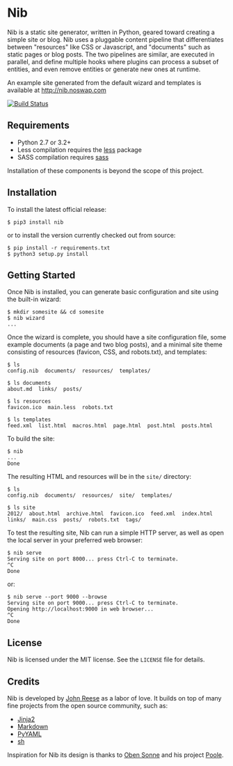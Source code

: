 Nib
===

Nib is a static site generator, written in Python, geared toward creating a
simple site or blog.  Nib uses a pluggable content pipeline that differentiates
between "resources" like CSS or Javascript, and "documents" such as static pages
or blog posts. The two pipelines are similar, are executed in parallel, and
define multiple hooks where plugins can process a subset of entities, and even
remove entities or generate new ones at runtime.

An example site generated from the default wizard and templates is available at
http://nib.noswap.com

[![Build Status](https://travis-ci.org/jreese/nib.png?branch=master)](https://travis-ci.org/jreese/nib)


Requirements
------------

- Python 2.7 or 3.2+
- Less compilation requires the [less](http://lesscss.org/) package
- SASS compilation requires [sass](http://sass-lang.com/install)

Installation of these components is beyond the scope of this project.

Installation
------------

To install the latest official release:

    $ pip3 install nib

or to install the version currently checked out from source:

    $ pip install -r requirements.txt
    $ python3 setup.py install


Getting Started
---------------

Once Nib is installed, you can generate basic configuration and site using the
built-in wizard:

    $ mkdir somesite && cd somesite
    $ nib wizard
    ...

Once the wizard is complete, you should have a site configuration file, some
example documents (a page and two blog posts), and a minimal site theme
consisting of resources (favicon, CSS, and robots.txt), and templates:

    $ ls
    config.nib  documents/  resources/  templates/

    $ ls documents
    about.md  links/  posts/

    $ ls resources
    favicon.ico  main.less  robots.txt

    $ ls templates
    feed.xml  list.html  macros.html  page.html  post.html  posts.html

To build the site:

    $ nib
    ...
    Done

The resulting HTML and resources will be in the `site/` directory:

    $ ls
    config.nib  documents/  resources/  site/  templates/

    $ ls site
    2012/  about.html  archive.html  favicon.ico  feed.xml  index.html  links/  main.css  posts/  robots.txt  tags/

To test the resulting site, Nib can run a simple HTTP server, as well as open
the local server in your preferred web browser:

    $ nib serve
    Serving site on port 8000... press Ctrl-C to terminate.
    ^C
    Done

or:

    $ nib serve --port 9000 --browse
    Serving site on port 9000... press Ctrl-C to terminate.
    Opening http://localhost:9000 in web browser...
    ^C
    Done


License
-------

Nib is licensed under the MIT license.  See the `LICENSE` file for details.


Credits
-------

Nib is developed by [John Reese](http://noswap.com) as a labor of love.
It builds on top of many fine projects from the open source community, such as:

- [Jinja2](http://jinja.pocoo.org)
- [Markdown](http://pypi.python.org/pypi/Markdown/)
- [PyYAML](http://pyyaml.org)
- [sh](https://github.com/amoffat/sh)

Inspiration for Nib its design is thanks to
[Oben Sonne](http://obensonne.bitbucket.org/) and his project
[Poole](http://bitbucket.org/obensonne/poole).
